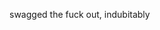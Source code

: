 <!--
# about me
hey! my name's colin.
i'm a student at rutgers-new brunswick, intending on double-majoring in computer
engineering and computer science.

[![colin robertson's GitHub stats](https://github-readme-stats.vercel.app/api?username=wobblyyyy&show_icons=true&theme=discord_old_blurple)](https://github.com/anuraghazra/github-readme-stats)

- programmer on ftc team 11253 for 6 years
- driver for ftc team 11253
- programmer for frc team 4361
- IT intern for KPM Exceptional LLC (june 2021 to december 2021)
- developer of the [Pathfinder](https://github.com/Wobblyyyy/Pathfinder2)
  and [Pathfinder2](https://github.com/Wobblyyyy/Pathfinder2) libraries
-->
swagged the fuck out, indubitably
